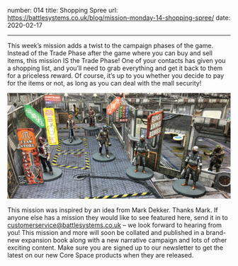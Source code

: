 number: 014
title: Shopping Spree
url: https://battlesystems.co.uk/blog/mission-monday-14-shopping-spree/
date: 2020-02-17

---

This week’s mission adds a twist to the campaign phases of the game. Instead of the Trade Phase after the game where you can buy and sell items, this mission IS the Trade Phase! One of your contacts has given you a shopping list, and you’ll need to grab everything and get it back to them for a priceless reward. Of course, it’s up to you whether you decide to pay for the items or not, as long as you can deal with the mall security!

![](trade-phase.jpg)

This mission was inspired by an idea from Mark Dekker. Thanks Mark. If anyone else has a mission they would like to see featured here, send it in to customerservice@battlesystems.co.uk – we look forward to hearing from you! This mission and more will soon be collated and published in a brand-new expansion book along with a new narrative campaign and lots of other exciting content. Make sure you are signed up to our newsletter to get the latest on our new Core Space products when they are released.
